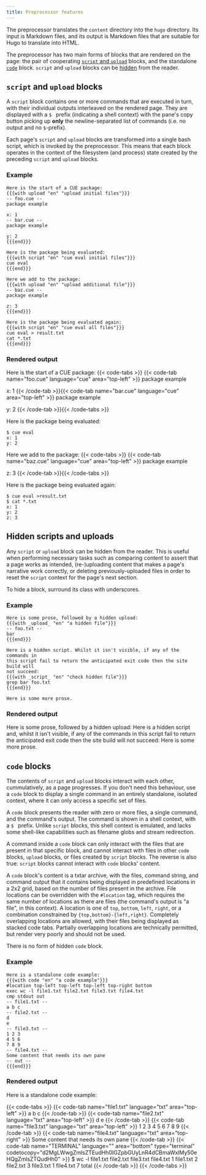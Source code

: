 ```yaml
---
title: Preprocessor features
---
```


The preprocessor translates the `content` directory into the `hugo` directory.
Its input is Markdown files, and its output is Markdown files that are suitable
for Hugo to translate into HTML.

The preprocessor has two main forms of blocks that are rendered on the page:
the pair of cooperating
[`script` and `upload`](#script-and-upload-blocks)
blocks, and the standalone
[`code`](#code-blocks)
block. `script` and `upload` blocks can be
[hidden](#hidden-scripts-and-uploads) from the reader.

## `script` and `upload` blocks

A `script` block contains one or more commands that are executed in turn,
with their individual outputs interleaved on the rendered page.
They are displayed with a `$ ` prefix (indicating a shell context) with the
pane's copy button picking up **only** the newline-separated list of commands
(i.e. no output and no `$`-prefix).

Each page's `script` and `upload` blocks are transformed into a single bash
script, which is invoked by the preprocessor. This means that each block
operates in the context of the filesystem (and process) state created by
the preceding `script` and `upload` blocks.

### Example

```
Here is the start of a CUE package:
{{{with upload "en" "upload initial files"}}}
-- foo.cue --
package example

x: 1
-- bar.cue --
package example

y: 2
{{{end}}}

Here is the package being evaluated:
{{{with script "en" "cue eval initial files"}}}
cue eval
{{{end}}}

Here we add to the package:
{{{with upload "en" "upload additional file"}}}
-- baz.cue --
package example

z: 3
{{{end}}}

Here is the package being evaluated again:
{{{with script "en" "cue eval all files"}}}
cue eval > result.txt
cat *.txt
{{{end}}}
```

### Rendered output

Here is the start of a CUE package:
{{< code-tabs >}}
{{< code-tab name="foo.cue" language="cue" area="top-left" >}}
package example

x: 1
{{< /code-tab >}}{{< code-tab name="bar.cue" language="cue" area="top-left" >}}
package example

y: 2
{{< /code-tab >}}{{< /code-tabs >}}

Here is the package being evaluated:
```text { title="TERMINAL" type="terminal" codeToCopy="Y3VlIGV2YWw=" }
$ cue eval
x: 1
y: 2
```

Here we add to the package:
{{< code-tabs >}}
{{< code-tab name="baz.cue" language="cue" area="top-left" >}}
package example

z: 3
{{< /code-tab >}}{{< /code-tabs >}}

Here is the package being evaluated again:
```text { title="TERMINAL" type="terminal" codeToCopy="Y3VlIGV2YWwgPnJlc3VsdC50eHQKY2F0ICoudHh0" }
$ cue eval >result.txt
$ cat *.txt
x: 1
y: 2
z: 3
```

## Hidden scripts and uploads

Any `script` or `upload` block can be hidden from the reader. This is useful
when performing necessary tasks such as comparing content to assert that a page
works as intended, (re-)uploading content that makes a page's narrative work
correctly, or deleting previously-uploaded files in order to reset the `script`
context for the page's next section.

To hide a block, surround its class with underscores.

### Example

```
Here is some prose, followed by a hidden upload:
{{{with _upload_ "en" "a hidden file"}}}
-- foo.txt --
bar
{{{end}}}

Here is a hidden script. Whilst it isn't visible, if any of the commands in
this script fail to return the anticipated exit code then the site build will
not succeed:
{{{with _script_ "en" "check hidden file"}}}
grep bar foo.txt
{{{end}}}

Here is some more prose.
```

### Rendered output

Here is some prose, followed by a hidden upload:
Here is a hidden script and, whilst it isn't visible, if any of the commands in
this script fail to return the anticipated exit code then the site build will
not succeed:
Here is some more prose.

## `code` blocks

The contents of `script` and `upload` blocks interact with each other,
cummulatively, as a page progresses. If you don't need this behaviour, use a
`code` block to display a single command in an entirely standalone, isolated
context, where it can only access a specific set of files.

A `code` block presents the reader with zero or more files, a single command,
and the command's output. The command is shown in a shell context, with a `$ `
prefix. Unlike `script` blocks, this shell context is emulated, and lacks some
shell-like capabilities such as filename globs and stream redirection.

A command inside a `code` block can only interact with the files that are
present in that specific block, and cannot interact with files in other `code`
blocks, `upload` blocks, or files created by `script` blocks.
The reverse is also true: `script` blocks cannot interact with `code` blocks' content.

A `code` block's content is a txtar archive, with the files, command string,
and command output that it contains being displayed in predefined locations in
a 2x2 grid, based on the number of files present in the archive. File locations
can be overridden with the `#location` tag, which requires the same number of
locations as there are files (the command's output is "a file", in this
context). A location is one of `top`, `bottom`, `left`, `right`, or a
combination constrained by `{top,bottom}-{left,right}`. Completely overlapping
locations are allowed, with their files being displayed as stacked code tabs.
Partially overlapping locations are technically permitted, but render very
poorly and should not be used.

There is no form of hidden `code` block.

### Example

```
Here is a standalone code example:
{{{with code "en" "a code example"}}}
#location top-left top-left top-left top-right bottom
exec wc -l file1.txt file2.txt file3.txt file4.txt
cmp stdout out
-- file1.txt --
a b c
-- file2.txt --
d
e
-- file3.txt --
1 2 3
4 5 6
7 8 9
-- file4.txt --
Some content that needs its own pane
-- out --
{{{end}}}
```

### Rendered output

Here is a standalone code example:

{{< code-tabs >}}
{{< code-tab name="file1.txt" language="txt" area="top-left" >}}
a b c
{{< /code-tab >}}
{{< code-tab name="file2.txt" language="txt" area="top-left" >}}
d
e
{{< /code-tab >}}
{{< code-tab name="file3.txt" language="txt" area="top-left" >}}
1 2 3
4 5 6
7 8 9
{{< /code-tab >}}
{{< code-tab name="file4.txt" language="txt" area="top-right" >}}
Some content that needs its own pane
{{< /code-tab >}}
{{< code-tab name="TERMINAL" language="" area="bottom" type="terminal" codetocopy="d2MgLWwgZmlsZTEudHh0IGZpbGUyLnR4dCBmaWxlMy50eHQgZmlsZTQudHh0" >}}
$ wc -l file1.txt file2.txt file3.txt file4.txt
 1 file1.txt
 2 file2.txt
 3 file3.txt
 1 file4.txt
 7 total
{{< /code-tab >}}
{{< /code-tabs >}}
